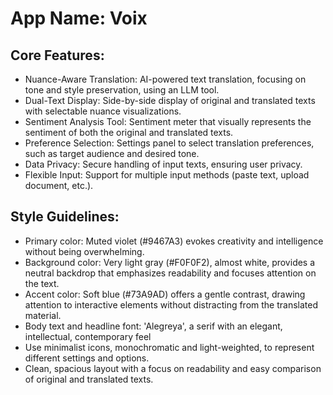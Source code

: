# **App Name**: Voix

## Core Features:

- Nuance-Aware Translation: AI-powered text translation, focusing on tone and style preservation, using an LLM tool.
- Dual-Text Display: Side-by-side display of original and translated texts with selectable nuance visualizations.
- Sentiment Analysis Tool: Sentiment meter that visually represents the sentiment of both the original and translated texts.
- Preference Selection: Settings panel to select translation preferences, such as target audience and desired tone.
- Data Privacy: Secure handling of input texts, ensuring user privacy.
- Flexible Input: Support for multiple input methods (paste text, upload document, etc.).

## Style Guidelines:

- Primary color: Muted violet (#9467A3) evokes creativity and intelligence without being overwhelming.
- Background color: Very light gray (#F0F0F2), almost white, provides a neutral backdrop that emphasizes readability and focuses attention on the text.
- Accent color: Soft blue (#73A9AD) offers a gentle contrast, drawing attention to interactive elements without distracting from the translated material.
- Body text and headline font: 'Alegreya', a serif with an elegant, intellectual, contemporary feel
- Use minimalist icons, monochromatic and light-weighted, to represent different settings and options.
- Clean, spacious layout with a focus on readability and easy comparison of original and translated texts.